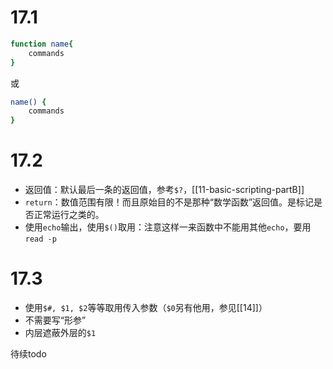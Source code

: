 # 17.1
```sh
function name{
    commands
}
```
或
```sh
name() {
    commands
}
```
# 17.2
- 返回值：默认最后一条的返回值，参考`$?`，[[11-basic-scripting-partB]]
- `return`：数值范围有限！而且原始目的不是那种“数学函数”返回值。是标记是否正常运行之类的。
- 使用`echo`输出，使用`$()`取用：注意这样一来函数中不能用其他`echo`，要用`read -p`
# 17.3
- 使用`$#, $1, $2`等等取用传入参数（`$0`另有他用，参见[[14]]）
- 不需要写“形参”
- 内层遮蔽外层的`$1`

待续todo